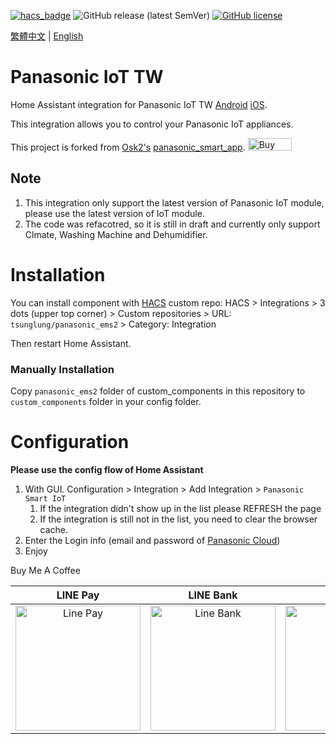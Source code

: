 [![hacs_badge](https://img.shields.io/badge/HACS-Default-orange.svg?style=for-the-badge)](https://github.com/hacs/integration)
![GitHub release (latest SemVer)](https://img.shields.io/github/v/release/tsunglung/panasonic_ems2?style=for-the-badge)
[![GitHub license](https://img.shields.io/github/license/tsunglung/panasonic_ems2?style=for-the-badge)](https://github.com/osk2/panasonic_smart_app/blob/master/LICENSE)


[繁體中文](README_zh-tw.md) | [English](README.md)

# Panasonic IoT TW

Home Assistant integration for Panasonic IoT TW [Android](https://play.google.com/store/apps/details?id=com.panasonic.smart&hl=zh_TW&gl=US&pli=1) [iOS](https://apps.apple.com/tw/app/panasonic-iot-tw/id904484053).

This integration allows you to control your Panasonic IoT appliances.

This project is forked from [Osk2's](https://github.com/osk2) [panasonic_smart_app](https://github.com/osk2/panasonic_smart_appp).
<a href="https://www.buymeacoffee.com/osk2" target="_blank"><img src="https://cdn.buymeacoffee.com/buttons/v2/default-yellow.png" alt="Buy Me A Coffee" style="height: 20px !important;width: 70px !important;" ></a>

## Note

1. This integration only support the latest version of Panasonic IoT module, please use the latest version of IoT module.
2. The code was refacotred, so it is still in draft and currently only support Clmate, Washing Machine and Dehumidifier.

# Installation

You can install component with [HACS](https://hacs.xyz/) custom repo: HACS > Integrations > 3 dots (upper top corner) > Custom repositories > URL: `tsunglung/panasonic_ems2` > Category: Integration

Then restart Home Assistant.

### Manually Installation

Copy `panasonic_ems2` folder of custom_components in this repository to `custom_components` folder in your config folder.

# Configuration

**Please use the config flow of Home Assistant**

1. With GUI. Configuration > Integration > Add Integration > `Panasonic Smart IoT`
   1. If the integration didn't show up in the list please REFRESH the page
   2. If the integration is still not in the list, you need to clear the browser cache.
2. Enter the Login info (email and password of [Panasonic Cloud](https://club.panasonic.tw/))
3. Enjoy

Buy Me A Coffee

|  LINE Pay | LINE Bank | JKao Pay |
| :------------: | :------------: | :------------: |
| <img src="https://github.com/tsunglung/TwANWS/blob/master/linepay.jpg" alt="Line Pay" height="200" width="200">  | <img src="https://github.com/tsunglung/TwANWS/blob/master/linebank.jpg" alt="Line Bank" height="200" width="200">  | <img src="https://github.com/tsunglung/TwANWS/blob/master/jkopay.jpg" alt="JKo Pay" height="200" width="200">  |
